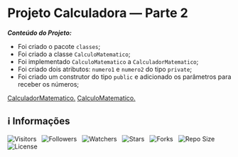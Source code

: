 <!-- Título -->
# Projeto Calculadora — Parte 2

***Conteúdo do Projeto:***

* Foi criado o pacote `classes`;
* Foi criado a classe `CalculoMatematico`;
* Foi implementado `CalculoMatematico` a `CalculadorMatematico`;
* Foi criado dois atributos: `numero1` e `numero2` do tipo `private`;
* Foi criado um construtor do tipo `public` e adicionado os parâmetros para receber os números;

[CalculadorMatematico.](CalculadorMatematico.java)
[CalculoMatematico.](CalculoMatematico.java)

<!-- Informações -->
## &#8505; Informações

![Visitors](https://api.visitorbadge.io/api/visitors?path=Devsgeeknerd%2Fpro-cal-par-2-com-agr-car-log-ori-obj-com-bas&label=Visitantes&labelColor=%23700070&labelStyle=none&countColor=%23000fff&style=plastic&color=%23ffffff "Total de Visitantes")
&nbsp;
![Followers](https://img.shields.io/github/followers/Devsgeeknerd?style=p&label=Seguidores&labelColor=800080&color=000fff "Total de Seguidores")
&nbsp;
![Watchers](https://img.shields.io/github/watchers/Devsgeeknerd/pro-cal-par-2-com-agr-car-log-ori-obj-com-bas?style=p&label=Observadores&labelColor=800080&color=000fff "Total de Observadores")
&nbsp;
![Stars](https://img.shields.io/github/stars/Devsgeeknerd/pro-cal-par-2-com-agr-car-log-ori-obj-com-bas?style=p&label=Estrelas&labelColor=800080&color=000fff "Total de Estrelas")
&nbsp;
![Forks](https://img.shields.io/github/forks/Devsgeeknerd/pro-cal-par-2-com-agr-car-log-ori-obj-com-bas?style=p&label=Bifurcações&labelColor=800080&color=000fff "Total de Bifurcações")
&nbsp;
![Repo Size](https://img.shields.io/github/repo-size/Devsgeeknerd/pro-cal-par-2-com-agr-car-log-ori-obj-com-bas?style=p&label=Tamanho&labelColor=800080&color=000fff "Tamanho do Repositório")
&nbsp;
![License](https://img.shields.io/github/license/Devsgeeknerd/pro-cal-par-2-com-agr-car-log-ori-obj-com-bas?style=p&label=Licença&labelColor=800080&color=000fff "Licença do Repositório")
